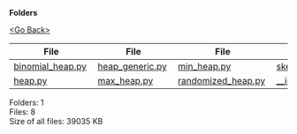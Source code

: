 **Folders**

[&lt;Go Back&gt;](../right.html)

<table><thead><tr class="header"><th><strong>File</strong></th><th><strong>File</strong></th><th><strong>File</strong></th><th><strong>File</strong></th></tr></thead><tbody><tr class="odd"><td><a href="binomial_heap.py">binomial_heap.py</a> </td><td><a href="heap_generic.py">heap_generic.py</a> </td><td><a href="min_heap.py">min_heap.py</a> </td><td><a href="skew_heap.py">skew_heap.py</a> </td></tr><tr class="even"><td><a href="heap.py">heap.py</a> </td><td><a href="max_heap.py">max_heap.py</a> </td><td><a href="randomized_heap.py">randomized_heap.py</a> </td><td><a href="__init__.py">__init__.py</a> </td></tr></tbody></table>

Folders: 1  
Files: 8  
Size of all files: 39035 KB
